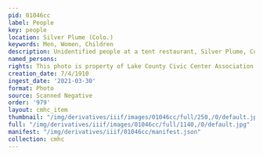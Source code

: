 ```yaml
---
pid: 01046cc
label: People
key: people
location: Silver Plume (Colo.)
keywords: Men, Women, Children
description: Unidentified people at a tent restaurant, Silver Plume, Colorado, 7/4/1910
named_persons: 
rights: This photo is property of Lake County Civic Center Association.
creation_date: 7/4/1910
ingest_date: '2021-03-30'
format: Photo
source: Scanned Negative
order: '979'
layout: cmhc_item
thumbnail: "/img/derivatives/iiif/images/01046cc/full/250,/0/default.jpg"
full: "/img/derivatives/iiif/images/01046cc/full/1140,/0/default.jpg"
manifest: "/img/derivatives/iiif/01046cc/manifest.json"
collection: cmhc
---
```

